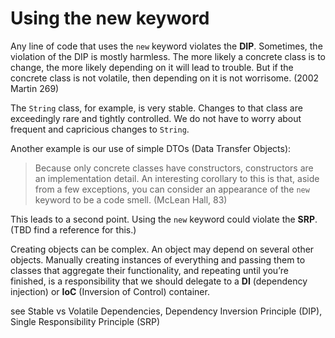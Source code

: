 # Using the new keyword

Any line of code that uses the `new` keyword violates the **DIP**. Sometimes, the violation of the DIP is mostly harmless. The more likely a concrete class is to change, the more likely depending on it will lead to trouble. But if the concrete class is not volatile, then depending on it is not worrisome. (2002 Martin 269)

The `String` class, for example, is very stable. Changes to that class are exceedingly rare and tightly controlled. We do not have to worry about frequent and capricious changes to `String`.

Another example is our use of simple DTOs (Data Transfer Objects):

> Because only concrete classes have constructors, constructors are an implementation detail. An interesting corollary to this is that, aside from a few exceptions, you can consider an appearance of the `new` keyword to be a code smell. (McLean Hall, 83)

This leads to a second point. Using the `new` keyword could violate the **SRP**. (TBD find a reference for this.)

Creating objects can be complex. An object may depend on several other objects. Manually creating instances of everything and passing them to classes that aggregate their functionality, and repeating until you’re finished, is a responsibility that we should delegate to a **DI** (dependency injection) or **IoC** (Inversion of Control) container.

see Stable vs Volatile Dependencies, Dependency Inversion Principle (DIP), Single Responsibility Principle (SRP)
